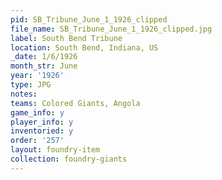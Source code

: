 ```yaml
---
pid: SB_Tribune_June_1_1926_clipped
file_name: SB_Tribune_June_1_1926_clipped.jpg
label: South Bend Tribune
location: South Bend, Indiana, US
_date: 1/6/1926
month_str: June
year: '1926'
type: JPG
notes: 
teams: Colored Giants, Angola
game_info: y
player_info: y
inventoried: y
order: '257'
layout: foundry-item
collection: foundry-giants
---
```

